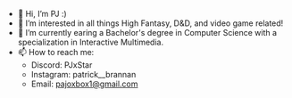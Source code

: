 - 👋 Hi, I’m PJ :)
- 👀 I’m interested in all things High Fantasy, D&D, and video game related!
- 🌱 I’m currently earing a Bachelor's degree in Computer Science with a specialization in Interactive Multimedia.
- 📫 How to reach me:
  - Discord: PJxStar
  - Instagram: patrick__brannan
  - Email: pajoxbox1@gmail.com

<!---
PJxStar/PJxStar is a ✨ special ✨ repository because its `README.md` (this file) appears on your GitHub profile.
You can click the Preview link to take a look at your changes.
--->
